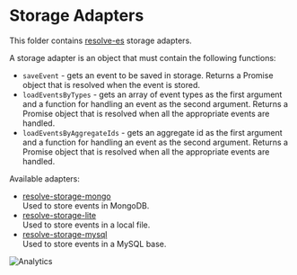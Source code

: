 # **Storage Adapters**
This folder contains [resolve-es](../resolve-es) storage adapters.

A storage adapter is an object that must contain the following functions:  
* `saveEvent` - gets an event to be saved in storage. Returns a Promise object that is resolved when the event is stored.
* `loadEventsByTypes` - gets an array of event types as the first argument and a function for handling an event as the second argument. Returns a Promise object that is resolved when all the appropriate events are handled.
* `loadEventsByAggregateIds` - gets an aggregate id as the first argument and a function for handling an event as the second argument. Returns a Promise object that is resolved when all the appropriate events are handled.

Available adapters:
* [resolve-storage-mongo](../storage-adapters/resolve-storage-mongo)  
	Used to store events in MongoDB.
* [resolve-storage-lite](../storage-adapters/resolve-storage-lite)  
	Used to store events in a local file.
* [resolve-storage-mysql](../storage-adapters/resolve-storage-mysql)  
	Used to store events in a MySQL base.

![Analytics](https://ga-beacon.appspot.com/UA-118635726-1/packages-resolve-storage-adapters-readme?pixel)

